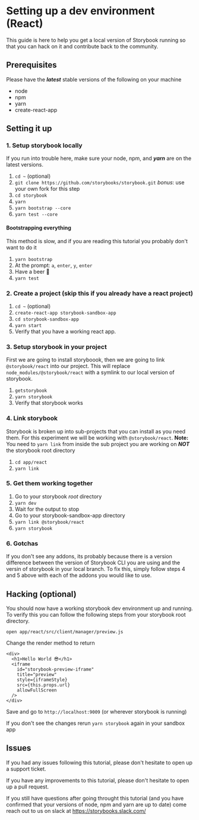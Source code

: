# Setting up a dev environment (React)

This guide is here to help you get a local version of Storybook running so that you can hack on it
and contribute back to the community.

## Prerequisites

Please have the **_latest_** stable versions of the following on your machine

-   node
-   npm
-   yarn
-   create-react-app

## Setting it up

### 1.  Setup storybook locally

If you run into trouble here, make sure your node, npm, and **_yarn_** are on the latest versions.

1.  `cd ~` (optional)
2.  `git clone https://github.com/storybooks/storybook.git` _bonus_: use your own fork for this step
3.  `cd storybook`
4.  `yarn`
5.  `yarn bootstrap --core`
6.  `yarn test --core`

#### Bootstrapping everything

This method is slow, and if you are reading this tutorial you probably don't want to do it

1.  `yarn bootstrap`
2.  At the prompt: `a`, `enter`, `y`, `enter`
3.  Have a beer 🍺
4.  `yarn test`

### 2. Create a project (skip this if you already have a react project)

1.  `cd ~` (optional)
2.  `create-react-app storybook-sandbox-app`
3.  `cd storybook-sandbox-app`
4.  `yarn start`
5.  Verify that you have a working react app.

### 3. Setup storybook in your project

First we are going to install storyboook, then we are going to link `@storybook/react` into our project. This will replace `node_modules/@storybook/react` with a symlink to our local version of storybook. 

1.  `getstorybook`
2.  `yarn storybook`
3.  Verify that storybook works

### 4. Link storybook

Storybook is broken up into sub-projects that you can install as you need them. For this experiment we will be working with `@storybook/react`. 
**Note:** You need to `yarn link` from inside the sub project you are working on **_NOT_** the storybook root directory

1.  `cd app/react`
2.  `yarn link`

### 5. Get them working together

1.  Go to your storybook _root_ directory 
2.  `yarn dev`
3.  Wait for the output to stop 
4.  Go to your storybook-sandbox-app directory
5.  `yarn link @storybook/react`
6.  `yarn storybook`

### 6. Gotchas

If you don't see any addons, its probably because there is a version difference between the version of Storybook CLI you are using and the versin of storybook in your local branch. To fix this, simply follow steps 4 and 5 above with each of the addons you would like to use.

## Hacking (optional)

You should now have a working storybook dev environment up and running. To verify this you can follow the following steps from your storybook root directory.

`open app/react/src/client/manager/preview.js`

Change the render method to return

```JSX
<div>
  <h1>Hello World 😎</h1>
  <iframe
    id="storybook-preview-iframe"
    title="preview"
    style={iframeStyle}
    src={this.props.url}
    allowFullScreen
  />
</div>
```

Save and go to `http://localhost:9009` (or wherever storybook is running)

If you don't see the changes rerun `yarn storybook` again in your sandbox app

## Issues

If you had any issues following this tutorial, please don't hesitate to open up a support ticket.

If you have any improvements to this tutorial, please don't hesitate to open up a pull request.

If you still have questions after going throught this tutorial (and you have confirmed that your versions of node, npm and yarn are up to date) come reach out to us on slack at <https://storybooks.slack.com/>
